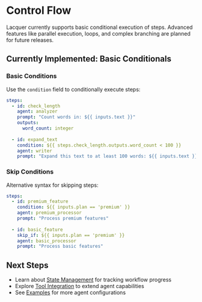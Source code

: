 # Control Flow

Lacquer currently supports basic conditional execution of steps. Advanced features like parallel execution, loops, and complex branching are planned for future releases.

## Currently Implemented: Basic Conditionals

### Basic Conditions

Use the `condition` field to conditionally execute steps:

```yaml
steps:
  - id: check_length
    agent: analyzer
    prompt: "Count words in: ${{ inputs.text }}"
    outputs:
      word_count: integer
  
  - id: expand_text
    condition: ${{ steps.check_length.outputs.word_count < 100 }}
    agent: writer
    prompt: "Expand this text to at least 100 words: ${{ inputs.text }}"
```

### Skip Conditions

Alternative syntax for skipping steps:

```yaml
steps:
  - id: premium_feature
    condition: ${{ inputs.plan == 'premium' }}
    agent: premium_processor
    prompt: "Process premium features"
  
  - id: basic_feature
    skip_if: ${{ inputs.plan == 'premium' }}
    agent: basic_processor
    prompt: "Process basic features"
```

## Next Steps

- Learn about [State Management](./state-management.md) for tracking workflow progress
- Explore [Tool Integration](./tools.md) to extend agent capabilities
- See [Examples](./examples/agents/) for more agent configurations